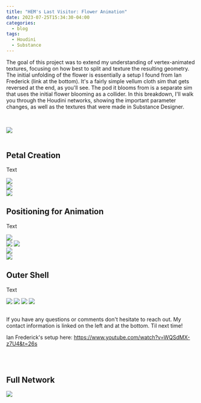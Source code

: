 ```yaml
---
title: "HEM's Last Visitor: Flower Animation"
date: 2023-07-25T15:34:30-04:00
categories:
  - blog
tags:
  - Houdini
  - Substance
---
```


The goal of this project was to extend my understanding of vertex-animated textures, focusing on how best to split and texture the resulting geometry. The initial unfolding of the flower is essentially a setup I found from Ian Frederick (link at the bottom). It's a fairly simple vellum cloth sim that gets reversed at the end, as you'll see. The pod it blooms from is a separate sim that uses the initial flower blooming as a collider. In this breakdown, I'll walk you through the Houdini networks, showing the important parameter changes, as well as the textures that were made in Substance Designer.

<div style="clear: both;">
    <h2></h2>
    <p></p>
</div>
<br>

<img src="https://bakedveg.github.io/portfolio/assets/gif/BloomingFlower.gif">

<br>
<br>

<div style="clear: both;">
    <h2>Petal Creation</h2>
    <p>Text</p>
</div>

<img src="https://bakedveg.github.io/portfolio/assets/gif/LeafCreationandUVs.png">

<br>

<img src="https://bakedveg.github.io/portfolio/assets/gif/GroupStartEndandRemesh.png">

<br>

<img src="https://bakedveg.github.io/portfolio/assets/gif/BendPetal.png">

<br>



<div style="clear: both;">
    <h2>Positioning for Animation</h2>
    <p>Text</p>
</div>

<img src="https://bakedveg.github.io/portfolio/assets/gif/PetalPositioning.gif">

<br>

<img src="https://bakedveg.github.io/portfolio/assets/gif/FlowerEndShape.gif">

<img src="https://bakedveg.github.io/portfolio/assets/gif/FlowerEndShape.png">

<br>

<img src="https://bakedveg.github.io/portfolio/assets/gif/FlowerFoldingInAnim.gif">

<br>

<img src="https://bakedveg.github.io/portfolio/assets/gif/FlowerFoldingOutSim.gif">


<div style="clear: both;">
    <h2>Outer Shell</h2>
    <p>Text</p>
</div>

<img src="https://bakedveg.github.io/portfolio/assets/gif/OuterShellSliver.gif">


<img src="https://bakedveg.github.io/portfolio/assets/gif/CreateOuterShell.png">


<img src="https://bakedveg.github.io/portfolio/assets/gif/OuterShellSim.gif">


<img src="https://bakedveg.github.io/portfolio/assets/gif/CompletePlantAnimation.gif">









<div style="clear: both;">
    <h2></h2>
    <p>If you have any questions or comments don't hesitate to reach out. My contact information is linked on the left and at the bottom. Til next time!</p>
</div>

Ian Frederick's setup here: https://www.youtube.com/watch?v=WQSdMX-z7U4&t=26s

<div style="clear: both;">
    <h2></h2>
    <p></p>
</div>



<br>



<div style="clear: both;">
    <h2>Full Network</h2>
    <p></p>
</div>
<img src="https://bakedveg.github.io/portfolio/assets/images/InsertImage.png">
